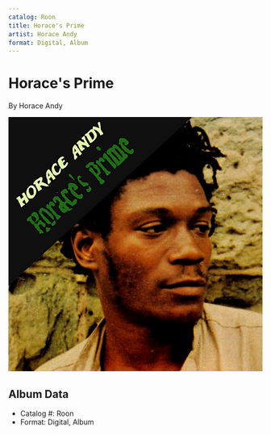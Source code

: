 ```yaml
---
catalog: Roon
title: Horace's Prime
artist: Horace Andy
format: Digital, Album
---
```


# Horace's Prime

By Horace Andy

![](../../assets/albumcovers/Horace_Andy-Horaces_Prime.png)

## Album Data

- Catalog #: Roon
- Format: Digital, Album

